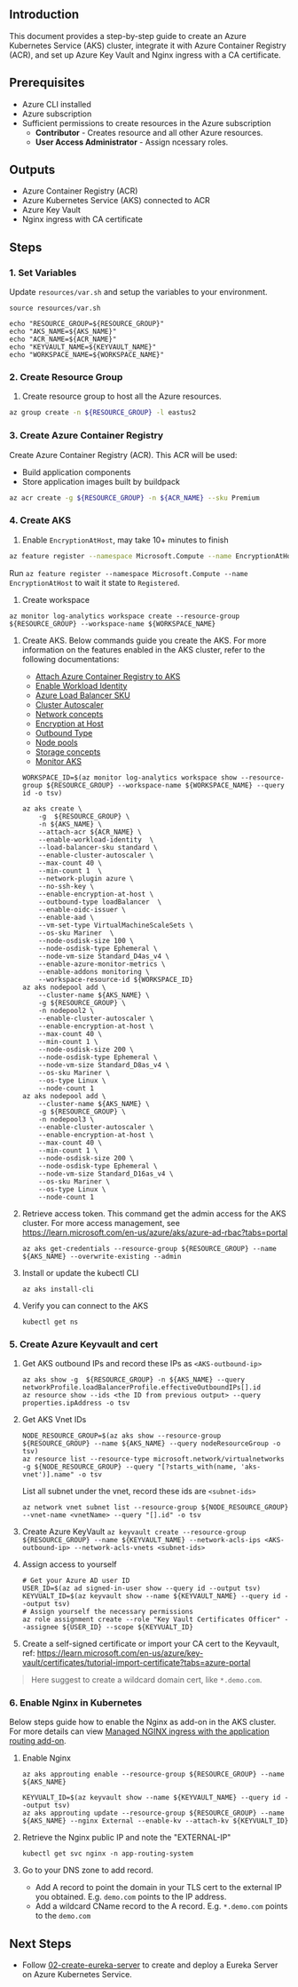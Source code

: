 ## Introduction
This document provides a step-by-step guide to create an Azure Kubernetes Service (AKS) cluster, integrate it with Azure Container Registry (ACR), and set up Azure Key Vault and Nginx ingress with a CA certificate.

## Prerequisites
- Azure CLI installed
- Azure subscription
- Sufficient permissions to create resources in the Azure subscription
    - **Contributor** - Creates resource and all other Azure resources.
    - **User Access Administrator** - Assign ncessary roles.

## Outputs
- Azure Container Registry (ACR)
- Azure Kubernetes Service (AKS) connected to ACR
- Azure Key Vault
- Nginx ingress with CA certificate

## Steps

### 1. Set Variables

Update `resources/var.sh` and setup the variables to your environment.
```
source resources/var.sh

echo "RESOURCE_GROUP=${RESOURCE_GROUP}"
echo "AKS_NAME=${AKS_NAME}"
echo "ACR_NAME=${ACR_NAME}"
echo "KEYVAULT_NAME=${KEYVAULT_NAME}"
echo "WORKSPACE_NAME=${WORKSPACE_NAME}"
```

### 2. Create Resource Group
1. Create resource group to host all the Azure resources.
```bash
az group create -n ${RESOURCE_GROUP} -l eastus2
```

### 3. Create Azure Container Registry
Create Azure Container Registry (ACR). This ACR will be used:
- Build application components
- Store application images built by buildpack

```bash
az acr create -g ${RESOURCE_GROUP} -n ${ACR_NAME} --sku Premium
```

### 4. Create AKS
1. Enable `EncryptionAtHost`, may take 10+ minutes to finish
```bash
az feature register --namespace Microsoft.Compute --name EncryptionAtHost
```

Run `az feature register --namespace Microsoft.Compute --name EncryptionAtHost` to wait it state to `Registered`.

1. Create workspace
```
az monitor log-analytics workspace create --resource-group ${RESOURCE_GROUP} --workspace-name ${WORKSPACE_NAME}
```

1. Create AKS. 
   Below commands guide you create the AKS. For more information on the features enabled in the AKS cluster, refer to the following documentations:

    - [Attach Azure Container Registry to AKS](https://learn.microsoft.com/en-us/azure/aks/cluster-container-registry-integration)
    - [Enable Workload Identity](https://learn.microsoft.com/en-us/azure/aks/workload-identity-overview)
    - [Azure Load Balancer SKU](https://learn.microsoft.com/en-us/azure/load-balancer/skus)
    - [Cluster Autoscaler](https://learn.microsoft.com/en-us/azure/aks/cluster-autoscaler)
    - [Network concepts](https://learn.microsoft.com/en-us/azure/aks/concepts-network)
    - [Encryption at Host](https://learn.microsoft.com/en-us/azure/aks/enable-host-encryption)
    - [Outbound Type](https://learn.microsoft.com/en-us/azure/aks/egress-outboundtype)
    - [Node pools](https://learn.microsoft.com/en-us/azure/aks/create-node-pools)
    - [Storage concepts](https://learn.microsoft.com/en-us/azure/aks/concepts-storage)
    - [Monitor AKS](https://learn.microsoft.com/en-us/azure/aks/monitor-aks)


    ```
    WORKSPACE_ID=$(az monitor log-analytics workspace show --resource-group ${RESOURCE_GROUP} --workspace-name ${WORKSPACE_NAME} --query id -o tsv)
    ```

    ```
    az aks create \
        -g  ${RESOURCE_GROUP} \
        -n ${AKS_NAME} \
        --attach-acr ${ACR_NAME} \
        --enable-workload-identity  \
        --load-balancer-sku standard \
        --enable-cluster-autoscaler \
        --max-count 40 \
        --min-count 1  \
        --network-plugin azure \
        --no-ssh-key \
        --enable-encryption-at-host \
        --outbound-type loadBalancer  \
        --enable-oidc-issuer \
        --enable-aad \
        --vm-set-type VirtualMachineScaleSets \
        --os-sku Mariner  \
        --node-osdisk-size 100 \
        --node-osdisk-type Ephemeral \
        --node-vm-size Standard_D4as_v4 \
        --enable-azure-monitor-metrics \
        --enable-addons monitoring \
        --workspace-resource-id ${WORKSPACE_ID}
    az aks nodepool add \
        --cluster-name ${AKS_NAME} \
        -g ${RESOURCE_GROUP} \
        -n nodepool2 \
        --enable-cluster-autoscaler \
        --enable-encryption-at-host \
        --max-count 40 \
        --min-count 1 \
        --node-osdisk-size 200 \
        --node-osdisk-type Ephemeral \
        --node-vm-size Standard_D8as_v4 \
        --os-sku Mariner \
        --os-type Linux \
        --node-count 1
    az aks nodepool add \
        --cluster-name ${AKS_NAME} \
        -g ${RESOURCE_GROUP} \
        -n nodepool3 \
        --enable-cluster-autoscaler \
        --enable-encryption-at-host \
        --max-count 40 \
        --min-count 1 \
        --node-osdisk-size 200 \
        --node-osdisk-type Ephemeral \
        --node-vm-size Standard_D16as_v4 \
        --os-sku Mariner \
        --os-type Linux \
        --node-count 1
    ```

1. Retrieve access token. This command get the admin access for the AKS cluster. For more access management, see https://learn.microsoft.com/en-us/azure/aks/azure-ad-rbac?tabs=portal

    ```
    az aks get-credentials --resource-group ${RESOURCE_GROUP} --name ${AKS_NAME} --overwrite-existing --admin
    ```

1. Install or update the kubectl CLI
    ```
    az aks install-cli
    ```

1. Verify you can connect to the AKS

    ```
    kubectl get ns
    ```

### 5. Create Azure Keyvault and cert

1. Get AKS outbound IPs and record these IPs as `<AKS-outbound-ip>`
    ```
    az aks show -g  ${RESOURCE_GROUP} -n ${AKS_NAME} --query networkProfile.loadBalancerProfile.effectiveOutboundIPs[].id
    az resource show --ids <the ID from previous output> --query properties.ipAddress -o tsv
    ```

1. Get AKS Vnet IDs
    ```
    NODE_RESOURCE_GROUP=$(az aks show --resource-group ${RESOURCE_GROUP} --name ${AKS_NAME} --query nodeResourceGroup -o tsv)
    az resource list --resource-type microsoft.network/virtualnetworks -g ${NODE_RESOURCE_GROUP} --query "[?starts_with(name, 'aks-vnet')].name" -o tsv
    ```

    List all subnet under the vnet, record these ids are `<subnet-ids>`
    ```
    az network vnet subnet list --resource-group ${NODE_RESOURCE_GROUP} --vnet-name <vnetName> --query "[].id" -o tsv
    ```

1. Create Azure KeyVault
`az keyvault create --resource-group ${RESOURCE_GROUP} --name ${KEYVAULT_NAME} --network-acls-ips <AKS-outbound-ip> --network-acls-vnets <subnet-ids>`

1. Assign access to yourself
    ```
    # Get your Azure AD user ID
    USER_ID=$(az ad signed-in-user show --query id --output tsv)
    KEYVUALT_ID=$(az keyvault show --name ${KEYVAULT_NAME} --query id --output tsv)
    # Assign yourself the necessary permissions
    az role assignment create --role "Key Vault Certificates Officer" --assignee ${USER_ID} --scope ${KEYVUALT_ID}
    ```

1. Create a self-signed certificate or import your CA cert to the Keyvault, ref: https://learn.microsoft.com/en-us/azure/key-vault/certificates/tutorial-import-certificate?tabs=azure-portal
  > Here suggest to create a wildcard domain cert, like `*.demo.com`.

### 6. Enable Nginx in Kubernetes
Below steps guide how to enable the Nginx as add-on in the AKS cluster. For more details can view [Managed NGINX ingress with the application routing add-on](https://learn.microsoft.com/en-us/azure/aks/app-routing).

1. Enable Nginx
    ```
    az aks approuting enable --resource-group ${RESOURCE_GROUP} --name ${AKS_NAME}

    KEYVUALT_ID=$(az keyvault show --name ${KEYVAULT_NAME} --query id --output tsv)
    az aks approuting update --resource-group ${RESOURCE_GROUP} --name ${AKS_NAME} --nginx External --enable-kv --attach-kv ${KEYVUALT_ID}
    ```

1. Retrieve the Nginx public IP and note the "EXTERNAL-IP"

    ```
    kubectl get svc nginx -n app-routing-system
    ```

1. Go to your DNS zone to add record.
   - Add A record to point the domain in your TLS cert to the external IP you obtained. E.g. `demo.com` points to the IP address.
   - Add a wildcard CName record to the A record. E.g. `*.demo.com` points to the `demo.com`

## Next Steps

- Follow [02-create-eureka-server](./02-create-eureka-server.md) to create and deploy a Eureka Server on Azure Kubernetes Service.